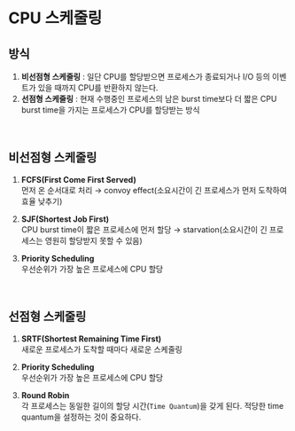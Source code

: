 # CPU 스케줄링

## 방식

1. **비선점형 스케줄링** : 일단 CPU를 할당받으면 프로세스가 종료되거나 I/O 등의 이벤트가 있을 때까지 CPU를 반환하지 않는다. 
2. **선점형 스케줄링** : 현재 수행중인 프로세스의 남은 burst time보다 더 짧은 CPU burst time을 가지는 프로세스가 CPU를 할당받는 방식

<br>

## 비선점형 스케줄링
1. **FCFS(First Come First Served)**
   <br>먼저 온 순서대로 처리 → convoy effect(소요시간이 긴 프로세스가 먼저 도착하여 효율 낮추기)

2. **SJF(Shortest Job First)**
   <br>CPU burst time이 짧은 프로세스에 먼저 할당 → starvation(소요시간이 긴 프로세스는 영원히 할당받지 못할 수 있음)

3. **Priority Scheduling**
   <br>우선순위가 가장 높은 프로세스에 CPU 할당

<br>

## 선점형 스케줄링
1. **SRTF(Shortest Remaining Time First)**
   <br>새로운 프로세스가 도착할 때마다 새로운 스케줄링

2. **Priority Scheduling**
   <br>우선순위가 가장 높은 프로세스에 CPU 할당

3. **Round Robin**
   <br>각 프로세스는 동일한 길이의 할당 시간(`Time Quantum`)을 갖게 된다. 적당한 time quantum을 설정하는 것이 중요하다.